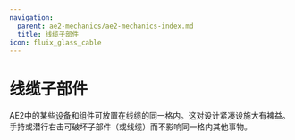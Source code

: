 ```yaml
---
navigation:
  parent: ae2-mechanics/ae2-mechanics-index.md
  title: 线缆子部件
icon: fluix_glass_cable
---
```


# 线缆子部件

<GameScene zoom="4" background="transparent">
  <ImportStructure src="../assets/assemblies/subparts_demonstration.snbt" />
  <IsometricCamera yaw="195" pitch="30" />
</GameScene>

AE2中的某些[设备](devices.md)和组件可放置在线缆的同一格内。这对设计紧凑设施大有裨益。手持<ItemLink id="certus_quartz_wrench" />或<ItemLink id="network_tool" />潜行右击可破坏子部件（或线缆）而不影响同一格内其他事物。
